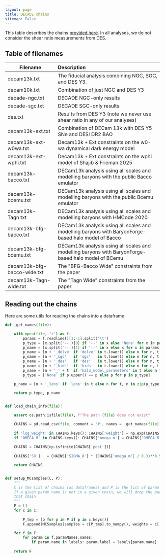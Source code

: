 ```yaml
---
layout: page
title: DECADE chains
sitemap: False
---
```


This table describes the chains [provided here](https://drive.google.com/drive/folders/1hg8m-Zyk87wCI-ajMn5XstGZQ4bWDVUc?usp=sharing). In all analyses, we do not consider the shear ratio measurements from DES.

## Table of filenames

| Filename | Description |
|-----------------|:-----------|
| decam13k.txt | The fiducial analysis combining NGC, SGC, and DES Y3. |
| decam10k.txt | Combination of just NGC and DES Y3|
| decade-ngc.txt | DECADE NGC-only results|
| decade-sgc.txt | DECADE SGC-only results|
| des.txt | Results from DES Y3 (note we never use shear ratio in any of our analyses)|
| decam13k-ext.txt | Combination of DECam 13k with DES Y5 SNe and DESI DR2 BAO|
| decam13k-ext-w0wa.txt | Decam13k + Ext constraints on the w0-wa dynamical dark energy model|
| decam13k-ext-wphi.txt | Decam13k + Ext constraints on the wphi model of Shajib & Frieman 2025|
| decam13k-bacco.txt | DECam13k analysis using all scales and modelling baryons with the public Bacco emulator|
| decam13k-bcemu.txt | DECam13k analysis using all scales and modelling baryons with the public Bcemu emulator|
| decam13k-Tagn.txt | DECam13k analysis using all scales and modelling baryons with HMCode 2020|
| decam13k-bfg-bacco.txt | DECam13k analysis using all scales and modelling baryons with BaryonForge-based halo model of Bacco|
| decam13k-bfg-bcemu.txt | DECam13k analysis using all scales and modelling baryons with BaryonForge-based halo model of BCemu|
| decam13k-bfg-bacco-wide.txt | The "BFG-Bacco Wide" constraints from the paper|
| decam13k-Tagn-wide.txt | The "Tagn Wide" constraints from the paper|


## Reading out the chains

Here are some utils for reading the chains into a dataframe.

~~~python
def _get_names(file):

    with open(file, 'r') as f:
        params = f.readline()[1:-1].split('\t')
        p_type = [x.split('--')[0] if '--' in x else 'None' for x in params]
        p_name = [x.split('--')[1] if '--' in x else x for x in params]
        p_name = [n + '_delve' if 'delve' in t.lower() else n for n, t in zip(p_name, p_type)]
        p_name = [n + '_sgc'   if 'sgc'   in t.lower() else n for n, t in zip(p_name, p_type)]
        p_name = [n + '_des'   if 'des'   in t.lower() else n for n, t in zip(p_name, p_type)]
        p_name = [n + '_kids'  if 'kids'  in t.lower() else n for n, t in zip(p_name, p_type)]
        p_name = [n + '_' + t  if 'halo_model_parameters' in t else n for n, t in zip(p_name, p_type)]
        p_type = ['None' if p.upper() == p else p for p in p_type]

    p_name = [n + '_lens' if 'lens' in t else n for t, n in zip(p_type, p_name)]
    
    return p_type, p_name


def load_chain_info(file):

    assert os.path.isfile(file), f"The path {file} does not exist"

    CHAINS = pd.read_csv(file, comment = '#', names = _get_names(file)[1], sep = r'\t', engine = 'python')
    
    if 'log_weight' in CHAINS.keys(): CHAINS['weight'] = np.exp(CHAINS['log_weight'])
    if 'OMEGA_M' in CHAINS.keys(): CHAINS['omega_m'] = CHAINS['OMEGA_M']
        
    CHAINS = CHAINS[np.isfinite(CHAINS['post'])]
        
    CHAINS['S8']   = CHAINS['SIGMA_8'] * (CHAINS['omega_m'] / 0.3)**0.5

    return CHAINS


def setup_MCsamples(C, P):
    """
    C is the list of chains (as dataframes) and P is the list of param names you want.
    If a given param name is not in a given chain, we will drop the param from the call for
    that chain
    """
    F = []
    for c in C: 
        
        P_tmp = [p for p in P if p in c.keys()]
        F.append(MCSamples(samples = c[P_tmp].to_numpy(), weights = c['weight'].values, names = c[P_tmp].keys()))

    for f in F:
        for param in f.paramNames.names:
            if param.name in labels: param.label = labels[param.name]
    
    return F
~~~
